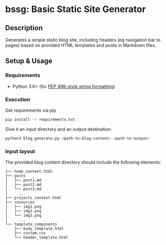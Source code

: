 # bssg: Basic Static Site Generator

## Description

Generates a simple static blog site, including headers (eg navigation bar to
pages) based on provided HTML templates and posts in Markdown files.

## Setup & Usage

### Requirements

* Python 3.6+ (for [PEP 498-style string formatting](https://www.python.org/dev/peps/pep-0498/))

### Execution

Get requirements via pip

```bash
pip install -r requirements.txt
```

Give it an input directory and an output destination:

```bash
python3 blog_generate.py <path-to-blog-content> <path-to-output>
```

### Input layout

The provided blog content directory should include the following elements:

```
├── home_content.html
├── posts
│   ├── post1.md
│   ├── post2.md
│   └── post3.md
│     ...
├── projects_content.html
├── resources
│   ├── img1.png
│   ├── img2.png
│   └── img3.png
│     ...
└── template_components
    ├── body_template.html
    ├── custom.css
    └── header_template.html
```
